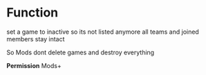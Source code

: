 # Function
set a game to inactive so its not listed anymore
all teams and joined members stay intact

So Mods dont delete games and destroy everything

**Permission**
Mods+
